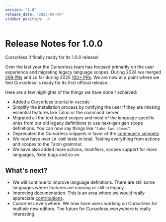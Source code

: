 ```yaml
---
version: "1.0"
release_date: "2025-03-04"
sidebar_position: -4
---
```


# Release Notes for 1.0.0

Cursorless if finally ready for its 1.0.0 release!

Over the last year the Cursorless team has focused primarily on the user experience and migrating legacy language scopes. During 2024 we merged [299 PRs](https://github.com/cursorless-dev/cursorless/pulls?q=merged%3A2024+sort%3Aupdated-asc+) and so far during 2025 [100+ PRs](https://github.com/cursorless-dev/cursorless/pulls?q=merged%3A2025+sort%3Aupdated-asc+). We are now at a point where we feel Cursorless is ready for its first official release.

Here are a few highlights of the things we have done / achieved:

- Added a Cursorless tutorial in vscode
- Simplify the installation process by notifying the user if they are missing essential features like Talon or the command server.
- Migrated all the text based scopes and most of the language specific ones from our old legacy definitions to use next-gen gen scope definitions. You can now say things like `"take two items"`.
- Deprecated the Cursorless snippets in favor of the [community snippets](https://github.com/talonhub/community/tree/f7e5f9696c7ed6e78e8488c8b7fb1c6bbcc25779/core/snippets)
- We now have over `10 000`! tests in total. Testing everything from actions and scopes to the Talon grammar.
- We have also added more actions, modifiers, scopes support for more languages, fixed bugs and so on.

## What's next?

- We will continue to improve language definitions. There are still some languages where features are missing or still in legacy.
- Improving documentation. This is an area where we would really appreciate [contributions](https://github.com/cursorless-dev/cursorless/issues?q=is%3Aissue%20state%3Aopen%20label%3Adocumentation).
- Cursorless everywhere. We now have users working on Cursorless for multiple new editors. The future for Cursorless everywhere is really interesting.
